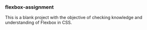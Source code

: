 ### flexbox-assignment

This is a blank project with the objective of checking knowledge and understanding of Flexbox in CSS. 